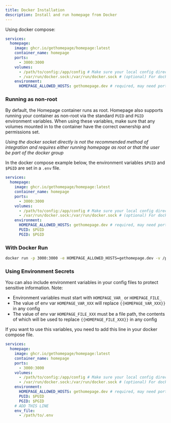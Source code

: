 ```yaml
---
title: Docker Installation
description: Install and run homepage from Docker
---
```


Using docker compose:

```yaml
services:
  homepage:
    image: ghcr.io/gethomepage/homepage:latest
    container_name: homepage
    ports:
      - 3000:3000
    volumes:
      - /path/to/config:/app/config # Make sure your local config directory exists
      - /var/run/docker.sock:/var/run/docker.sock # (optional) For docker integrations
    environment:
      HOMEPAGE_ALLOWED_HOSTS: gethomepage.dev # required, may need port. See gethomepage.dev/installation/#homepage_allowed_hosts
```

### Running as non-root

By default, the Homepage container runs as root. Homepage also supports running your container as non-root via the standard `PUID` and `PGID` environment variables. When using these variables, make sure that any volumes mounted in to the container have the correct ownership and permissions set.

_Using the docker socket directly is not the recommended method of integration and requires either running homepage as root or that the user be part of the docker group_

In the docker compose example below, the environment variables `$PUID` and `$PGID` are set in a `.env` file.

```yaml
services:
  homepage:
    image: ghcr.io/gethomepage/homepage:latest
    container_name: homepage
    ports:
      - 3000:3000
    volumes:
      - /path/to/config:/app/config # Make sure your local config directory exists
      - /var/run/docker.sock:/var/run/docker.sock # (optional) For docker integrations, see alternative methods
    environment:
      HOMEPAGE_ALLOWED_HOSTS: gethomepage.dev # required, may need port. See gethomepage.dev/installation/#homepage_allowed_hosts
      PUID: $PUID
      PGID: $PGID
```

### With Docker Run

```bash
docker run -p 3000:3000 -e HOMEPAGE_ALLOWED_HOSTS=gethomepage.dev -v /path/to/config:/app/config -v /var/run/docker.sock:/var/run/docker.sock ghcr.io/gethomepage/homepage:latest
```

### Using Environment Secrets

You can also include environment variables in your config files to protect sensitive information. Note:

- Environment variables must start with `HOMEPAGE_VAR_` or `HOMEPAGE_FILE_`
- The value of env var `HOMEPAGE_VAR_XXX` will replace `{{HOMEPAGE_VAR_XXX}}` in any config
- The value of env var `HOMEPAGE_FILE_XXX` must be a file path, the contents of which will be used to replace `{{HOMEPAGE_FILE_XXX}}` in any config

If you want to use this variables, you need to add this line in your docker compose file.

```yaml
services:
  homepage:
    image: ghcr.io/gethomepage/homepage:latest
    container_name: homepage
    ports:
      - 3000:3000
    volumes:
      - /path/to/config:/app/config # Make sure your local config directory exists
      - /var/run/docker.sock:/var/run/docker.sock # (optional) For docker integrations, see alternative methods
    environment:
      HOMEPAGE_ALLOWED_HOSTS: gethomepage.dev # required, may need port. See gethomepage.dev/installation/#homepage_allowed_hosts
      PUID: $PUID
      PGID: $PGID
    # ADD THIS LINE
    env_file:
      - /path/to/.env
```
